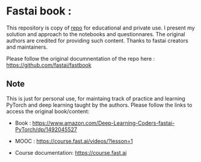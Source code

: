 # Fastai book : 
This repository is copy of [repo](https://github.com/fastai/fastbook) for educational and private use. I present my solution and approach to the notebooks and questionnares. The original authors are credited for providing such content. Thanks to fastai creators and maintainers.

Please follow the original documnentation of the repo here : https://github.com/fastai/fastbook

## Note 

This is just for personal use, for maintaing track of practice and learning PyTorch and deep learning taught by the authors. Please follow the links to access the original book/content: 

- Book : https://www.amazon.com/Deep-Learning-Coders-fastai-PyTorch/dp/1492045527

- MOOC : https://course.fast.ai/videos/?lesson=1

- Course documentation: https://course.fast.ai
